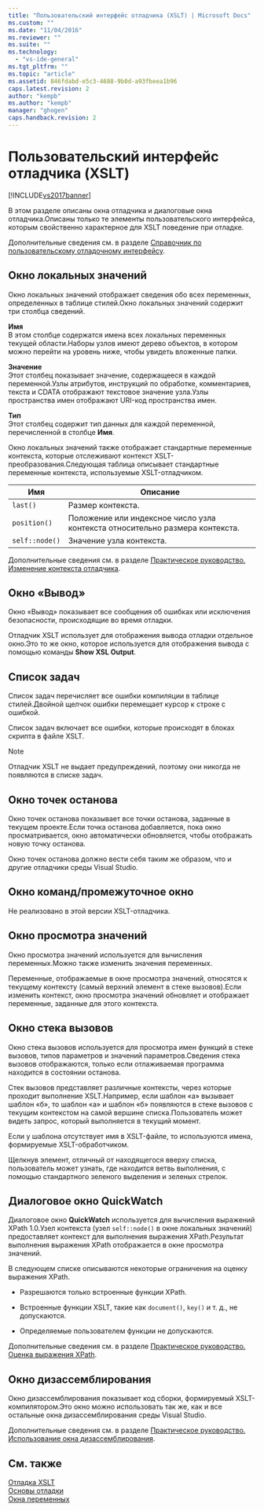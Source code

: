 ```yaml
---
title: "Пользовательский интерфейс отладчика (XSLT) | Microsoft Docs"
ms.custom: ""
ms.date: "11/04/2016"
ms.reviewer: ""
ms.suite: ""
ms.technology: 
  - "vs-ide-general"
ms.tgt_pltfrm: ""
ms.topic: "article"
ms.assetid: 846fdabd-e5c3-4688-9b0d-a93fbeea1b96
caps.latest.revision: 2
author: "kempb"
ms.author: "kempb"
manager: "ghogen"
caps.handback.revision: 2
---
```

# Пользовательский интерфейс отладчика (XSLT)
[!INCLUDE[vs2017banner](../code-quality/includes/vs2017banner.md)]

В этом разделе описаны окна отладчика и диалоговые окна отладчика.Описаны только те элементы пользовательского интерфейса, которым свойственно характерное для XSLT поведение при отладке.  
  
 Дополнительные сведения см. в разделе [Справочник по пользовательскому отладочному интерфейсу](../debugger/debugging-user-interface-reference.md).  
  
## Окно локальных значений  
 Окно локальных значений отображает сведения обо всех переменных, определенных в таблице стилей.Окно локальных значений содержит три столбца сведений.  
  
 **Имя**  
 В этом столбце содержатся имена всех локальных переменных текущей области.Наборы узлов имеют дерево объектов, в котором можно перейти на уровень ниже, чтобы увидеть вложенные папки.  
  
 **Значение**  
 Этот столбец показывает значение, содержащееся в каждой переменной.Узлы атрибутов, инструкций по обработке, комментариев, текста и CDATA отображают текстовое значение узла.Узлы пространства имен отображают URI\-код пространства имен.  
  
 **Тип**  
 Этот столбец содержит тип данных для каждой переменной, перечисленной в столбце **Имя**.  
  
 Окно локальных значений также отображает стандартные переменные контекста, которые отслеживают контекст XSLT\-преобразования.Следующая таблица описывает стандартные переменные контекста, используемые XSLT\-отладчиком.  
  
|Имя|Описание|  
|---------|--------------|  
|`last()`|Размер контекста.|  
|`position()`|Положение или индексное число узла контекста относительно размера контекста.|  
|`self::node()`|Значение узла контекста.|  
  
 Дополнительные сведения см. в разделе [Практическое руководство. Изменение контекста отладчика](../Topic/How%20to:%20Change%20the%20Debugger%20Context.md).  
  
## Окно «Вывод»  
 Окно «Вывод» показывает все сообщения об ошибках или исключения безопасности, происходящие во время отладки.  
  
 Отладчик XSLT использует для отображения вывода отладки отдельное окно.Это то же окно, которое используется для отображения вывода с помощью команды **Show XSL Output**.  
  
## Список задач  
 Список задач перечисляет все ошибки компиляции в таблице стилей.Двойной щелчок ошибки перемещает курсор к строке с ошибкой.  
  
 Список задач включает все ошибки, которые происходят в блоках скрипта в файле XSLT.  
  
> [!NOTE]
>  Отладчик XSLT не выдает предупреждений, поэтому они никогда не появляются в списке задач.  
  
## Окно точек останова  
 Окно точек останова показывает все точки останова, заданные в текущем проекте.Если точка останова добавляется, пока окно просматривается, окно автоматически обновляется, чтобы отображать новую точку останова.  
  
 Окно точек останова должно вести себя таким же образом, что и другие отладчики среды Visual Studio.  
  
## Окно команд\/промежуточное окно  
 Не реализовано в этой версии XSLT\-отладчика.  
  
## Окно просмотра значений  
 Окно просмотра значений используется для вычисления переменных.Можно также изменить значения переменных.  
  
 Переменные, отображаемые в окне просмотра значений, относятся к текущему контексту \(самый верхний элемент в стеке вызовов\).Если изменить контекст, окно просмотра значений обновляет и отображает переменные, заданные для этого контекста.  
  
## Окно стека вызовов  
 Окно стека вызовов используется для просмотра имен функций в стеке вызовов, типов параметров и значений параметров.Сведения стека вызовов отображаются, только если отлаживаемая программа находится в состоянии останова.  
  
 Стек вызовов представляет различные контексты, через которые проходит выполнение XSLT.Например, если шаблон «а» вызывает шаблон «б», то шаблон «а» и шаблон «б» появляются в стеке вызовов с текущим контекстом на самой вершине списка.Пользователь может видеть запрос, который выполняется в текущий момент.  
  
 Если у шаблона отсутствует имя в XSLT\-файле, то используются имена, формируемые XSLT\-обработчиком.  
  
 Щелкнув элемент, отличный от находящегося вверху списка, пользователь может узнать, где находится ветвь выполнения, с помощью стандартного зеленого выделения и зеленых стрелок.  
  
## Диалоговое окно QuickWatch  
 Диалоговое окно **QuickWatch** используется для вычисления выражений XPath 1.0.Узел контекста \(узел `self::node()` в окне локальных значений\) предоставляет контекст для выполнения выражения XPath.Результат выполнения выражения XPath отображается в окне просмотра значений.  
  
 В следующем списке описываются некоторые ограничения на оценку выражения XPath.  
  
-   Разрешаются только встроенные функции XPath.  
  
-   Встроенные функции XSLT, такие как `document()`, `key()` и т. д., не допускаются.  
  
-   Определяемые пользователем функции не допускаются.  
  
 Дополнительные сведения см. в разделе [Практическое руководство. Оценка выражения XPath](../xml-tools/how-to-evaluate-an-xpath-expression.md).  
  
## Окно дизассемблирования  
 Окно дизассемблирования показывает код сборки, формируемый XSLT\-компилятором.Это окно можно использовать так же, как и все остальные окна дизассемблирования среды Visual Studio.  
  
 Дополнительные сведения см. в разделе [Практическое руководство. Использование окна дизассемблирования](../debugger/how-to-use-the-disassembly-window.md).  
  
## См. также  
 [Отладка XSLT](../xml-tools/debugging-xslt.md)   
 [Основы отладки](../debugger/debugger-basics.md)   
 [Окна переменных](../Topic/Variable%20Windows.md)